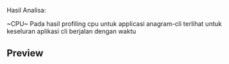 Hasil Analisa:

~CPU~
Pada hasil profiling cpu untuk applicasi anagram-cli
terlihat untuk keseluran aplikasi cli berjalan dengan waktu

## Preview
